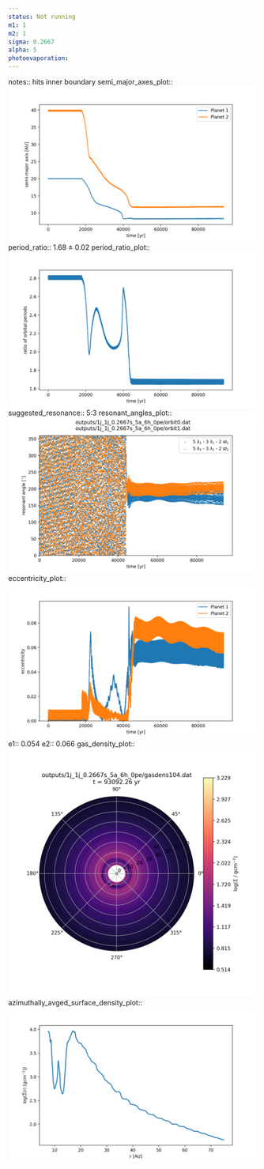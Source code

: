 ```yaml
---
status: Not running
m1: 1
m2: 1
sigma: 0.2667
alpha: 5
photoevaporation: 
---
```


notes:: hits inner boundary
semi_major_axes_plot:: ![semi_major_axes_1j_1j_0.2667s_5a_6h_0pe.png](plots/semi_major_axes/semi_major_axes_1j_1j_0.2667s_5a_6h_0pe.png)
period_ratio:: 1.68 ± 0.02
period_ratio_plot:: ![period_ratio_1j_1j_0.2667s_5a_6h_0pe.png](plots/period_ratio/period_ratio_1j_1j_0.2667s_5a_6h_0pe.png)
suggested_resonance:: 5:3
resonant_angles_plot:: ![resonant_angles_1j_1j_0.2667s_5a_6h_0pe.png](plots/resonant_angles/resonant_angles_1j_1j_0.2667s_5a_6h_0pe.png)
eccentricity_plot:: ![eccentricity_1j_1j_0.2667s_5a_6h_0pe.png](plots/eccentricity/eccentricity_1j_1j_0.2667s_5a_6h_0pe.png)
e1:: 0.054
e2:: 0.066
gas_density_plot:: ![gas_density_1j_1j_0.2667s_5a_6h_0pe.png](plots/gas_density/gas_density_1j_1j_0.2667s_5a_6h_0pe.png)
azimuthally_avged_surface_density_plot:: ![azimuthally_avged_surface_density_1j_1j_0.2667s_5a_6h_0pe.png](plots/azimuthally_avged_surface_density/azimuthally_avged_surface_density_1j_1j_0.2667s_5a_6h_0pe.png)

